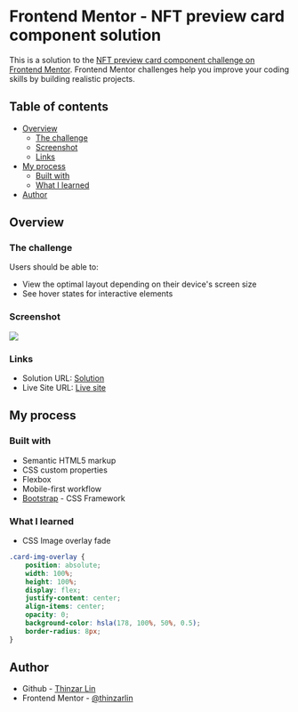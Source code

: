 # Frontend Mentor - NFT preview card component solution

This is a solution to the [NFT preview card component challenge on Frontend Mentor](https://www.frontendmentor.io/challenges/nft-preview-card-component-SbdUL_w0U). Frontend Mentor challenges help you improve your coding skills by building realistic projects. 

## Table of contents

- [Overview](#overview)
  - [The challenge](#the-challenge)
  - [Screenshot](#screenshot)
  - [Links](#links)
- [My process](#my-process)
  - [Built with](#built-with)
  - [What I learned](#what-i-learned)
- [Author](#author)


## Overview

### The challenge

Users should be able to:

- View the optimal layout depending on their device's screen size
- See hover states for interactive elements

### Screenshot

![](images/screenshot.png)

### Links

- Solution URL: [Solution](https://github.com/thinzarlin/NFT-preview-card-component)
- Live Site URL: [Live site](https://thinzarlin.github.io/NFT-preview-card-component)

## My process

### Built with

- Semantic HTML5 markup
- CSS custom properties
- Flexbox
- Mobile-first workflow
- [Bootstrap](https://getbootstrap.com/docs/5.2/getting-started/introduction/) - CSS Framework


### What I learned

- CSS Image overlay fade

```css 
.card-img-overlay {
    position: absolute;
    width: 100%;
    height: 100%;
    display: flex;
    justify-content: center;
    align-items: center;
    opacity: 0;
    background-color: hsla(178, 100%, 50%, 0.5);
    border-radius: 8px;
}
```

## Author

- Github - [Thinzar Lin](https://github.com/thinzarlin)
- Frontend Mentor - [@thinzarlin](https://www.frontendmentor.io/profile/thinzarlin)

